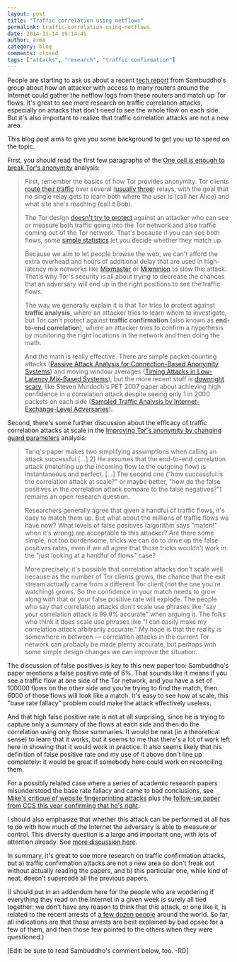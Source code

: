 ```yaml
---
layout: post
title: "Traffic correlation using netflows"
permalink: traffic-correlation-using-netflows
date: 2014-11-14 19:14:41
author: arma
category: blog
comments: closed
tags: ["attacks", "research", "traffic confirmation"]
---
```


People are starting to ask us about a recent [tech report](https://mice.cs.columbia.edu/getTechreport.php?techreportID=1545&format=pdf) from Sambuddho's group about how an attacker with access to many routers around the Internet could gather the netflow logs from these routers and match up Tor flows. It's great to see more research on traffic correlation attacks, especially on attacks that don't need to see the whole flow on each side. But it's also important to realize that traffic correlation attacks are not a new area.

This blog post aims to give you some background to get you up to speed on the topic.

First, you should read the first few paragraphs of the [One cell is enough to break Tor's anonymity](https://blog.torproject.org/blog/one-cell-enough) analysis:

> First, remember the basics of how Tor provides anonymity. Tor clients [route their traffic](https://www.torproject.org/images/htw2.png) over several ([usually three](https://wiki.torproject.org/noreply/TheOnionRouter/TorFAQ#VariablePathLength)) relays, with the goal that no single relay gets to learn both where the user is (call her Alice) and what site she's reaching (call it Bob).
>
> The Tor design [doesn't try to protect](https://www.torproject.org/svn/trunk/doc/design-paper/tor-design.html#subsec:threat-model) against an attacker who can see or measure both traffic going into the Tor network and also traffic coming out of the Tor network. That's because if you can see both flows, some [simple statistics](http://freehaven.net/anonbib/#danezis:pet2004) let you decide whether they match up.
>
> Because we aim to let people browse the web, we can't afford the extra overhead and hours of additional delay that are used in high-latency mix networks like [Mixmaster](http://freehaven.net/anonbib/#mixmaster-spec) or [Mixminion](http://freehaven.net/anonbib/#minion-design) to slow this attack. That's why Tor's security is all about trying to decrease the chances that an adversary will end up in the right positions to see the traffic flows.
>
> The way we generally explain it is that Tor tries to protect against **traffic analysis**, where an attacker tries to learn whom to investigate, but Tor can't protect against **traffic confirmation** (also known as **end-to-end correlation**), where an attacker tries to confirm a hypothesis by monitoring the right locations in the network and then doing the math.
>
> And the math is really effective. There are simple packet counting attacks ([Passive Attack Analysis for Connection-Based Anonymity Systems](http://freehaven.net/anonbib/#SS03)) and moving window averages ([Timing Attacks in Low-Latency Mix-Based Systems](http://freehaven.net/anonbib/#timing-fc2004)), but the more recent stuff is [downright scary](http://www.lightbluetouchpaper.org/2007/05/28/sampled-traffic-analysis-by-internet-exchange-level-adversaries/), like Steven Murdoch's PET 2007 paper about achieving high confidence in a correlation attack despite seeing only 1 in 2000 packets on each side ([Sampled Traffic Analysis by Internet-Exchange-Level Adversaries](http://freehaven.net/anonbib/#murdoch-pet2007)).

Second, there's some further discussion about the efficacy of traffic correlation attacks at scale in the [Improving Tor's anonymity by changing guard parameters](https://blog.torproject.org/blog/improving-tors-anonymity-changing-guard-parameters) analysis:

> Tariq's paper makes two simplifying assumptions when calling an attack successful [...] 2) He assumes that the end-to-end correlation attack (matching up the incoming flow to the outgoing flow) is instantaneous and perfect. [...] The second one ("how successful is the correlation attack at scale?" or maybe better, "how do the false positives in the correlation attack compare to the false negatives?") remains an open research question.
>
> Researchers generally agree that given a handful of traffic flows, it's easy to match them up. But what about the millions of traffic flows we have now? What levels of false positives (algorithm says "match!" when it's wrong) are acceptable to this attacker? Are there some simple, not too burdensome, tricks we can do to drive up the false positives rates, even if we all agree that those tricks wouldn't work in the "just looking at a handful of flows" case?
>
> More precisely, it's possible that correlation attacks don't scale well because as the number of Tor clients grows, the chance that the exit stream actually came from a different Tor client (not the one you're watching) grows. So the confidence in your match needs to grow along with that or your false positive rate will explode. The people who say that correlation attacks don't scale use phrases like "say your correlation attack is 99.9% accurate" when arguing it. The folks who think it does scale use phrases like "I can easily make my correlation attack arbitrarily accurate." My hope is that the reality is somewhere in between — correlation attacks in the current Tor network can probably be made plenty accurate, but perhaps with some simple design changes we can improve the situation.

The discussion of false positives is key to this new paper too: Sambuddho's paper mentions a false positive rate of 6%. That sounds like it means if you see a traffic flow at one side of the Tor network, and you have a set of 100000 flows on the other side and you're trying to find the match, then 6000 of those flows will look like a match. It's easy to see how at scale, this "base rate fallacy" problem could make the attack effectively useless.

And that high false positive rate is not at all surprising, since he is trying to capture only a summary of the flows at each side and then do the correlation using only those summaries. It would be neat (in a theoretical sense) to learn that it works, but it seems to me that there's a lot of work left here in showing that it would work in practice. It also seems likely that his definition of false positive rate and my use of it above don't line up completely: it would be great if somebody here could work on reconciling them.

For a possibly related case where a series of academic research papers misunderstood the base rate fallacy and came to bad conclusions, see [Mike's critique of website fingerprinting attacks](https://blog.torproject.org/blog/critique-website-traffic-fingerprinting-attacks) plus the [follow-up paper from CCS this year confirming that he's right](https://www.eecs.berkeley.edu/~sa499/papers/ccs-webfp-final.pdf).

I should also emphasize that whether this attack can be performed at all has to do with how much of the Internet the adversary is able to measure or control. This diversity question is a large and important one, with lots of attention already. See [more discussion here](https://blog.torproject.org/blog/improving-tors-anonymity-changing-guard-parameters#fix4).

In summary, it's great to see more research on traffic confirmation attacks, but a) traffic confirmation attacks are not a new area so don't freak out without actually reading the papers, and b) this particular one, while kind of neat, doesn't supercede all the previous papers.

(I should put in an addendum here for the people who are wondering if everything they read on the Internet in a given week is surely all tied together: we don't have any reason to think that this attack, or one like it, is related to the recent arrests of [a few dozen people](https://blog.torproject.org/blog/thoughts-and-concerns-about-operation-onymous) around the world. So far, all indications are that those arrests are best explained by bad opsec for a few of them, and then those few pointed to the others when they were questioned.)

[Edit: be sure to read Sambuddho's comment below, too. -RD]
